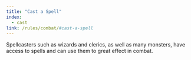 ```yaml
---
title: "Cast a Spell"
index:
  - cast
link: /rules/combat/#cast-a-spell
---
```

Spellcasters such as wizards and clerics, as well as many monsters, have access to spells and can use them to great effect in combat.
